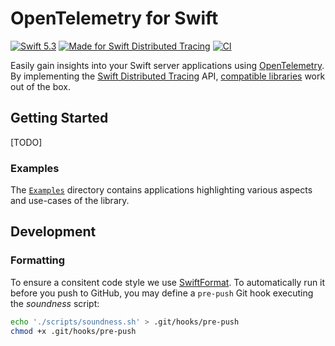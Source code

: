 # OpenTelemetry for Swift

[![Swift 5.3](https://img.shields.io/badge/Swift-5.3-%23f05137)](https://swift.org)
[![Made for Swift Distributed Tracing](https://img.shields.io/badge/Made%20for-Swift%20Distributed%20Tracing-%23f05137)](https://github.com/apple/swift-distributed-tracing)
[![CI](https://github.com/slashmo/opentelemetry-swift/actions/workflows/ci.yaml/badge.svg?branch=main)](https://github.com/slashmo/opentelemetry-swift/actions/workflows/ci.yaml)

Easily gain insights into your Swift server applications using [OpenTelemetry](https://opentelemetry.io). By
implementing the [Swift Distributed Tracing](https://github.com/apple/swift-distributed-tracing) API,
[compatible libraries](https://github.com/apple/swift-distributed-tracing#libraries--frameworks) work out of the box.

## Getting Started

[TODO]

### Examples

The [`Examples`](/Examples) directory contains applications highlighting various aspects and use-cases of the library.

## Development

### Formatting

To ensure a consitent code style we use [SwiftFormat](https://github.com/nicklockwood/SwiftFormat).
To automatically run it before you push to GitHub, you may define a `pre-push` Git hook executing
the *soundness* script:

```sh
echo './scripts/soundness.sh' > .git/hooks/pre-push
chmod +x .git/hooks/pre-push
```
